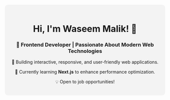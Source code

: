 <!--
**waseemmalik72/waseemmalik72** is a ✨ _special_ ✨ repository because its `README.md` (this file) appears on your GitHub profile.

Here are some ideas to get you started:

- 🔭 I’m currently working on ...
- 🌱 I’m currently learning ...
- 👯 I’m looking to collaborate on ...
- 🤔 I’m looking for help with ...
- 💬 Ask me about ...
- 📫 How to reach me: ...
- 😄 Pronouns: ...
- ⚡ Fun fact: ...
-->

<div align="center" style="background-color: #f3f3f3; padding: 20px; border-radius: 10px;">
  <h1>Hi, I'm Waseem Malik! 👋</h1>
  <h3>🚀 Frontend Developer | Passionate About Modern Web Technologies</h3>
  <p>🌟 Building interactive, responsive, and user-friendly web applications.</p>
  <p>📌 Currently learning <b>Next.js</b> to enhance performance optimization.</p>
  <p>💡 Open to job opportunities!</p>
</div>
